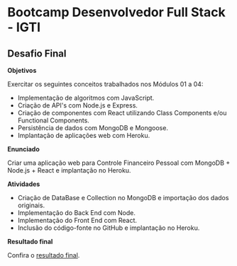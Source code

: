 # Bootcamp Desenvolvedor Full Stack - IGTI

## Desafio Final

**Objetivos**

Exercitar os seguintes conceitos trabalhados nos Módulos 01 a 04:

- Implementação de algoritmos com JavaScript.
- Criação de API's com Node.js e Express.
- Criação de componentes com React utilizando Class Components e/ou Functional Components.
- Persistência de dados com MongoDB e Mongoose.
- Implantação de aplicações web com Heroku.

**Enunciado**

Criar uma aplicação web para Controle Financeiro Pessoal com MongoDB + Node.js + React e implantação no Heroku.

**Atividades**

- Criação de DataBase e Collection no MongoDB e importação dos dados originais.
- Implementação do Back End com Node.
- Implementação do Front End com React.
- Inclusão do código-fonte no GitHub e implantação no Heroku.

**Resultado final**

Confira o [resultado final](https://isaque21-desafio-final-igti.herokuapp.com/).
